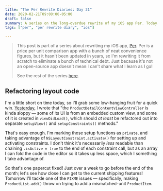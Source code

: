 ```yaml
---
title: "The Per Rewrite Diaries: Day 21"
date: 2020-02-21T09:00:00-05:00
draft: false
summary: A series on the long-overdue rewrite of my iOS app Per. Today, I refactor some UI code out of viewDidLoad().
tags: ["per", "per rewrite diary", "ios"]

---
```


> This post is part of a series about rewriting my iOS app, [Per](https://droppedbits.com/apps/per). Per is a price per unit comparison app with a bunch of neat convenience figures, but it hasn't been updated in years, so I'm rewriting it from scratch to eliminate a bunch of technical debt. Just because it's not an open-source app doesn't mean I can't share what I learn as I go!
> 
> See the rest of the series [here](/tags/per-rewrite-diary/).

## Refactoring layout code

I'm a little short on time today, so I'll grab some low-hanging fruit for a quick win. [Yesterday], I wrote that "the `ProductDetailContentViewController` is kinda sloppy — some of its UI is from an embedded custom view, and some of it is created in `viewDidLoad()`, which should _at least_ be refactored out into separate `setupView()` and `setupConstraints()` methods."

That's easy enough. I'm marking those setup functions as `private`, and taking advantage of `NSLayoutConstraint.activate()` for setting up and activating constraints. I don't think it's necessarily _less_ readable than chaining `.isActive = true` to the end of each constraint call, but as an array I can fold the code in the editor so it takes up less space, which I something I take advantage of.

So that's one papercut fixed! Just over a week to go before the end of the month; let's see how close I can get to the current shipping features! Tomorrow I'll tackle one of the `FIXME` issues — specifically, making `ProductList.add()` throw on trying to add a mismatched-unit `ProductItem`.

[Yesterday]: /post/per-diaries-day-20